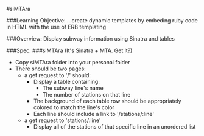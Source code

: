 #siMTAra

###Learning Objective: 
...create dynamic templates by embeding ruby code in HTML with the use of ERB templating

###Overview:
Display subway information using Sinatra and tables

###Spec:
###siMTAra (It's Sinatra + MTA.  Get it?)
- Copy siMTAra folder into your personal folder
- There should be two pages:
  - a get request to '/' should:
    - Display a table containing: 
      - The subway line's name
      - The number of stations on that line
    - The background of each table row should be appropriately colored to match the line's color
    - Each line should include a link to '/stations/:line'
  - a get request to 'stations/:line'
    - Display all of the stations of that specific line in an unordered list